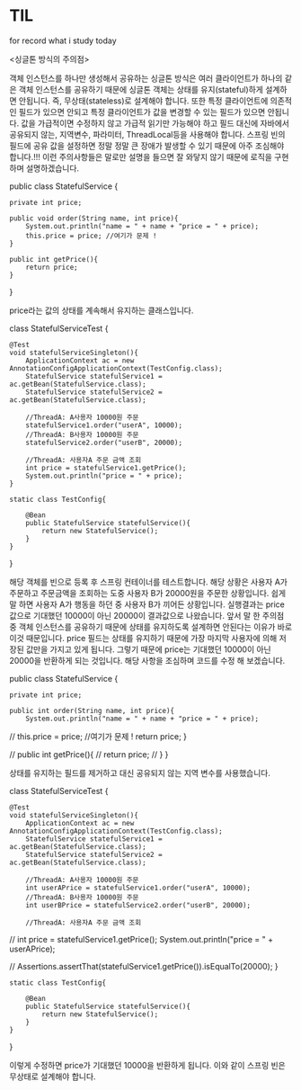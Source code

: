 # TIL
for record what i study today


<싱글톤 방식의 주의점>

객체 인스턴스를 하나만 생성해서 공유하는 싱글톤 방식은 여러 클라이언트가 하나의 같은 객체 인스턴스를 공유하기 때문에 싱글톤 객체는 상태를 유지(stateful)하게 설계하면 안됩니다.
즉, 무상태(stateless)로 설계해야 합니다. 또한 특정 클라이언트에 의존적인 필드가 있으면 안되고 특정 클라이언트가 값을 변경할 수 있는 필드가 있으면 안됩니다.
값을 가급적이면 수정하지 않고 가급적 읽기만 가능해야 하고 필드 대신에 자바에서 공유되지 않는, 지역변수, 파라미터, ThreadLocal등을 사용해야 합니다.
스프링 빈의 필드에 공유 값을 설정하면 정말 정말 큰 장애가 발생할 수 있기 때문에 아주 조심해야 합니다.!!!
이런 주의사항들은 말로만 설명을 들으면 잘 와닿지 않기 때문에 로직을 구현하며 설명하겠습니다.

public class StatefulService {

    private int price;

    public void order(String name, int price){
        System.out.println("name = " + name + "price = " + price);
        this.price = price; //여기가 문제 !
    }

    public int getPrice(){
        return price;
    }
}
 
price라는 값의 상태를 계속해서 유지하는 클래스입니다.

class StatefulServiceTest {

    @Test
    void statefulServiceSingleton(){
        ApplicationContext ac = new AnnotationConfigApplicationContext(TestConfig.class);
        StatefulService statefulService1 = ac.getBean(StatefulService.class);
        StatefulService statefulService2 = ac.getBean(StatefulService.class);

        //ThreadA: A사용자 10000원 주문
        statefulService1.order("userA", 10000);
        //ThreadA: B사용자 10000원 주문
        statefulService2.order("userB", 20000);

        //ThreadA: 사용자A 주문 금액 조회
        int price = statefulService1.getPrice();
        System.out.println("price = " + price);
    }

    static class TestConfig{

        @Bean
        public StatefulService statefulService(){
            return new StatefulService();
        }
    }
}
 
해당 객체를 빈으로 등록 후 스프링 컨테이너를 테스트합니다. 해당 상황은 사용자 A가 주문하고 주문금액을 조회하는 도중  사용자 B가 20000원을 주문한 상황입니다.
쉽게 말 하면 사용자 A가 행동을 하던 중 사용자 B가 끼어든 상황입니다. 실행결과는 price 값으로 기대했던 10000이 아닌 20000이 결과값으로 나왔습니다.
앞서 말 한 주의점 중 객체 인스턴스를 공유하기 때문에 상태를 유지하도록 설계하면 안된다는 이유가 바로 이것 때문입니다.
price 필드는 상태를 유지하기 때문에 가장 마지막 사용자에 의해 저장된 값만을 가지고 있게 됩니다.
그렇기 때문에 price는 기대했던 10000이 아닌 20000을 반환하게 되는 것입니다. 해당 사항을 조심하며 코드를 수정 해 보겠습니다.

 public class StatefulService {

    private int price;

    public int order(String name, int price){
        System.out.println("name = " + name + "price = " + price);
//        this.price = price; //여기가 문제 !
        return price;
    }

//    public int getPrice(){
//        return price;
//    }
}
 
상태를 유지하는 필드를 제거하고 대신 공유되지 않는 지역 변수를 사용했습니다.

class StatefulServiceTest {

    @Test
    void statefulServiceSingleton(){
        ApplicationContext ac = new AnnotationConfigApplicationContext(TestConfig.class);
        StatefulService statefulService1 = ac.getBean(StatefulService.class);
        StatefulService statefulService2 = ac.getBean(StatefulService.class);

        //ThreadA: A사용자 10000원 주문
        int userAPrice = statefulService1.order("userA", 10000);
        //ThreadA: B사용자 10000원 주문
        int userBPrice = statefulService2.order("userB", 20000);

        //ThreadA: 사용자A 주문 금액 조회
//        int price = statefulService1.getPrice();
        System.out.println("price = " + userAPrice);

//        Assertions.assertThat(statefulService1.getPrice()).isEqualTo(20000);
    }

    static class TestConfig{

        @Bean
        public StatefulService statefulService(){
            return new StatefulService();
        }
    }
}
 
이렇게 수정하면 price가 기대했던 10000을 반환하게 됩니다. 이와 같이 스프링 빈은 무상태로 설계해야 합니다.
